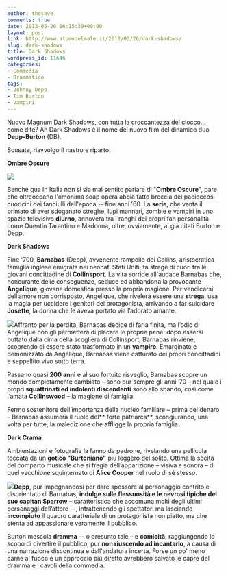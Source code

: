 ```yaml
---
author: thesave
comments: true
date: 2012-05-26 16:15:39+00:00
layout: post
link: http://www.atomodelmale.it/2012/05/26/dark-shadows/
slug: dark-shadows
title: Dark Shadows
wordpress_id: 11646
categories:
- Commedia
- Drammatico
tags:
- Johnny Depp
- Tim Burton
- Vampiri
---
```


Nuovo Magnum Dark Shadows, con tutta la croccantezza del ciocco... come dite? Ah Dark Shadows è il nome del nuovo film del dinamico duo **Depp-Burton** (DB).

Scusate, riavvolgo il nastro e riparto.

**Ombre Oscure**

![](http://www.atomodelmale.it/wp-content/uploads/2012/05/dark-shadows3-202x300.jpg)

Benché qua in Italia non si sia mai sentito parlare di "**Ombre Oscure**", pare che oltreoceano l'omonima soap opera abbia fatto breccia dei pacioccosi cuoricini dei fanciulli dell'epoca -- fine anni '60. La **serie**, che vanta il primato di aver sdoganato streghe, lupi mannari, zombie e vampiri in uno spazio televisivo **diurno**, annovera tra i ranghi dei propri fan personalità come Quentin Tarantino e Madonna, oltre, ovviamente, ai già citati Burton e Depp.

**Dark Shadows**

Fine '700, **Barnabas** (Depp), avvenente rampollo dei Collins, aristocratica famiglia inglese emigrata nei neonati Stati Uniti, fa strage di cuori tra le giovani concittadine di **Collinsport**. La vita sorride all'audace Barnabas che, noncurante delle conseguenze, seduce ed abbandona la provocante **Angelique**, giovane domestica presso la propria magione. Per vendicarsi dell’amore non corrisposto, Angelique, che rivelerà essere una **strega**, usa la magia per uccidere i genitori del protagonista, arrivando a far suicidare **Josette**, la donna che le aveva portato via l’adorato amante.

![](http://www.atomodelmale.it/wp-content/uploads/2012/05/dark-shadows1-300x200.jpg)Affranto per la perdita, Barnabas decide di farla finita, ma l’odio di Angelique non gli permetterà di placare le proprie pene: dopo essersi buttato dalla cima della scogliera di Collinsport, Barnabas rinviene, scoprendo di essere stato trasformato in un **vampiro**. Emarginato e demonizzato da Angelique, Barnabas viene catturato dei propri concittadini e seppellito vivo sotto terra.

Passano quasi **200 anni** e al suo fortuito risveglio, Barnabas scopre un mondo completamente cambiato – sono pur sempre gli anni ’70 – nel quale i propri **squattrinati ed indolenti discendenti** sono allo sbando, così come l’amata **Collinswood** – la magione di famiglia.

Fermo sostenitore dell’importanza della nucleo familiare – prima del denaro – Barnabas assumerà il ruolo del** forte patriarca**, scongiurando, una volta per tutte, la maledizione che affligge la propria famiglia.

**Dark Crama**

Ambientazioni e fotografia la fanno da padrone, rivelando una pellicola toccata da un **gotico "Burtoniano"** più leggero del solito. Ottima la scelta del comparto musicale che si fregia dell’apparizione – visiva e sonora – di quel vecchione squinternato di **Alice Cooper** nel ruolo di sé stesso.

![](http://www.atomodelmale.it/wp-content/uploads/2012/05/dark-shadows2-300x200.jpg)**Depp**, pur impegnandosi per dare spessore al personaggio contrito e disorientato di Barnabas, **indulge sulle flessuosità e le nevrosi tipiche del suo capitan Sparrow** – caratteristica che accomuna molti degli ultimi personaggi dell’attore --, intrattenendo gli spettatori ma lasciando **incompiuto** il quadro caratteriale di un protagonista non piatto, ma che stenta ad appassionare veramente il pubblico.

Burton mescola **dramma** -- o presunto tale – e **comicità**, raggiungendo lo scopo di divertire il pubblico, pur **non riuscendo ad incantarlo**, a causa di una narrazione discontinua e dall'andatura incerta. Forse un po' meno carne al fuoco e un approccio più diretto avrebbero salvato le capre del dramma e i cavoli della commedia.
